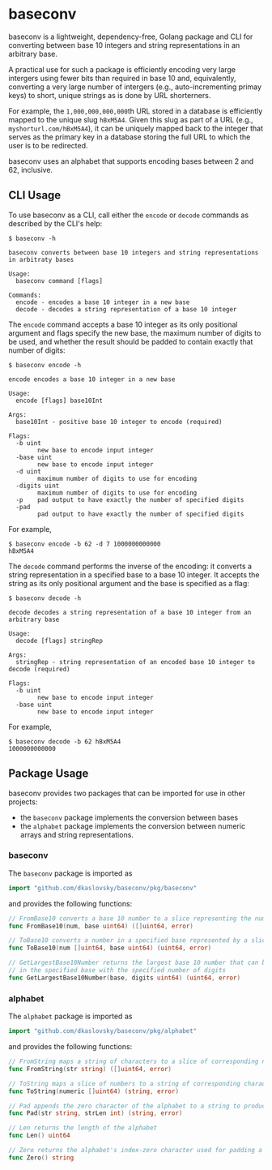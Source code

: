 # baseconv

baseconv is a lightweight, dependency-free, Golang package and CLI for converting between base 10 integers and string representations in an arbitrary base.

A practical use for such a package is efficiently encoding very large intergers using fewer bits than required in base 10 and, equivalently, 
converting a very large number of intergers (e.g., auto-incrementing primay keys) to short, unique strings as is done by URL shorterners.

For example, the `1,000,000,000,000`th URL stored in a database is efficiently mapped to the unique slug `hBxM5A4`.  Given this slug as part of a URL (e.g., `myshorturl.com/hBxM5A4`), it can be uniquely mapped back to the integer that serves as the primary key in a database storing the full URL to which the user is to be redirected.

baseconv uses an alphabet that supports encoding bases between 2 and 62, inclusive.

## CLI Usage

To use baseconv as a CLI, call either the `encode` or `decode` commands as described by the CLI's help:
```
$ baseconv -h

baseconv converts between base 10 integers and string representations in arbitraty bases

Usage:
  baseconv command [flags]

Commands:
  encode - encodes a base 10 integer in a new base
  decode - decodes a string representation of a base 10 integer
```
The `encode` command accepts a base 10 integer as its only positional argument and flags specify the new base, the maximum number of digits to be used, and whether the result should be padded to contain exactly that number of digits:
```
$ baseconv encode -h

encode encodes a base 10 integer in a new base

Usage:
  encode [flags] base10Int

Args:
  base10Int - positive base 10 integer to encode (required)

Flags:
  -b uint
    	new base to encode input integer
  -base uint
    	new base to encode input integer
  -d uint
    	maximum number of digits to use for encoding
  -digits uint
    	maximum number of digits to use for encoding
  -p	pad output to have exactly the number of specified digits
  -pad
    	pad output to have exactly the number of specified digits
```

For example,
```
$ baseconv encode -b 62 -d 7 1000000000000
hBxM5A4
```

The `decode` command performs the inverse of the encoding: it converts a string representation in a specified base to a base 10 integer.  It accepts the string as its only positional argument and the base is specified as a flag:
```
$ baseconv decode -h

decode decodes a string representation of a base 10 integer from an arbitrary base

Usage:
  decode [flags] stringRep

Args:
  stringRep - string representation of an encoded base 10 integer to decode (required)

Flags:
  -b uint
    	new base to encode input integer
  -base uint
    	new base to encode input integer
```

For example,
```
$ baseconv decode -b 62 hBxM5A4
1000000000000
```

## Package Usage

baseconv provides two packages that can be imported for use in other projects:
- the `baseconv` package implements the conversion between bases
- the `alphabet` package implements the conversion between numeric arrays and string representations.

### baseconv
The `baseconv` package is imported as
```go
import "github.com/dkaslovsky/baseconv/pkg/baseconv"
```
and provides the following functions:
```go
// FromBase10 converts a base 10 number to a slice representing the number in a specified base
func FromBase10(num, base uint64) ([]uint64, error)

// ToBase10 converts a number in a specified base represented by a slice into its base 10 value
func ToBase10(num []uint64, base uint64) (uint64, error)

// GetLargestBase10Number returns the largest base 10 number that can be represented
// in the specified base with the specified number of digits
func GetLargestBase10Number(base, digits uint64) (uint64, error)
```

### alphabet
The `alphabet` package is imported as
```go
import "github.com/dkaslovsky/baseconv/pkg/alphabet"
```
and provides the following functions:
```go
// FromString maps a string of characters to a slice of corresponding numbers
func FromString(str string) ([]uint64, error)

// ToString maps a slice of numbers to a string of corresponding characters
func ToString(numeric []uint64) (string, error)

// Pad appends the zero character of the alphabet to a string to produce a string of desired length
func Pad(str string, strLen int) (string, error)

// Len returns the length of the alphabet
func Len() uint64

// Zero returns the alphabet's index-zero character used for padding a string
func Zero() string
```